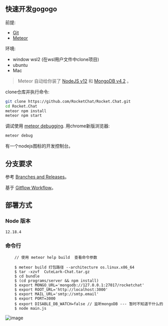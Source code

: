 
## 快速开发gogogo
前提:

* [Git](http://git-scm.com/book/en/v2/Getting-Started-Installing-Git)
* [Meteor](https://www.meteor.com/install)

环境:

* window wsl2 (在wsl用户文件中clone项目)
* ubuntu
* Mac

> Meteor 自动给你装了 [NodeJS v12](https://nodejs.org/download/release/v12.18.4/) 和 [MongoDB v4.2](https://docs.mongodb.com/manual/introduction/) 。

clone仓库并执行命令:

```sh
git clone https://github.com/RocketChat/Rocket.Chat.git
cd Rocket.Chat
meteor npm install
meteor npm start
```

调试使用 [meteor debugging](https://docs.meteor.com/commandline.html#meteordebug). 用chrome新版浏览器:

```sh
meteor debug
```
有一个nodejs图标的开发控制台。

## 分支要求

参考 [Branches and Releases](https://rocket.chat/docs/developer-guides/branches-and-releases/)。

基于 [Gitflow Workflow](http://nvie.com/posts/a-successful-git-branching-model/)。

## 部署方式

### Node 版本

    12.18.4
### 命令行
```
    // 使用 meteor help build  查看命令参数
    
    $ meteor build 打包路径 --architecture os.linux.x86_64 
    $ tar -xzvf  CuteLark-Chat.tar.gz
    $ cd bundle
    $ (cd programs/server && npm install)
    $ export MONGO_URL='mongodb://127.0.0.1:27017/rocketchat'
    $ export ROOT_URL='http://localhost:3000'
    $ export MAIL_URL='smtp://smtp.email'
    $ export PORT=3000
    $ export DISABLE_DB_WATCH=false // 监听mongoDB --- 暂时不知道干什么的
    $ node main.js
```

![image](https://user-images.githubusercontent.com/30425647/112615294-45422e80-8e5d-11eb-840f-73c493c669ca.png)
